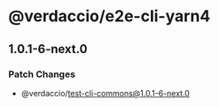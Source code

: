 # @verdaccio/e2e-cli-yarn4

## 1.0.1-6-next.0
### Patch Changes

  - @verdaccio/test-cli-commons@1.0.1-6-next.0
